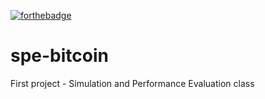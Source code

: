 [![forthebadge](https://forthebadge.com/images/badges/gluten-free.svg)](#)
# spe-bitcoin
First project - Simulation and Performance Evaluation class
